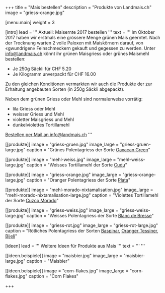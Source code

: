+++
title = "Mais bestellen"
description = "Produkte von Landmais.ch"
image = "griess-orange.jpg"


[menu.main]
  weight = 3

[intro]
  lead = '''
Aktuell: Maisernte 2017 bestellen
'''
  text = '''
Im Oktober 2017 haben wir erstmals eine grössere Menge grünen Mais geerntet. Nach der Trocknung warten 2 volle Paloxen mit Maiskörnern darauf, von «gwundrigen» Feinschmeckern gekauft und gegessen zu werden. Unter [info@landmais.ch](mailto:info@landmais.ch) könnt ihr grünen Maisgriess oder grünes Maismehl bestellen:

* Je 250g Säckli für CHF 5.20
* Je Kilogramm unverpackt für CHF 16.00

 
Zu den gleichen Konditionen vermarkten wir auch die Produkte der zur Erhaltung angebauten Sorten (in 250g Säckli abgepackt). 

Neben dem grünen Griess oder Mehl sind normalerweise vorrätig: 

*	lila Griess oder Mehl
*	weisser Griess und Mehl
*	violetter Maisgriess und Mehl
*	dunkelviolettes Tortillamehl

<a class="btn btn-contrast no-mg-b" href="mailto:info@landmais.ch">Bestellen per Mail an info@landmais.ch</a>
'''

[[produkte]]
image = "griess-gruen.jpg"
image_large = "griess-gruen-large.jpg"
caption = "Grünes Polentagriess der Sorte [Oaxacan Green](/maissorten/oaxacan-green/)"

[[produkte]]
image = "mehl-weiss.jpg"
image_large = "mehl-weiss-large.jpg"
caption = "Weisses Tortillamehl der Sorte [Cudu](/maissorten/cudu/)"

[[produkte]]
  image = "griess-orange.jpg"
  image_large = "griess-orange-large.jpg"
  caption = "Oranger Polentagriess der Sorte [Plata](/maissorten/plata/)"

[[produkte]]
  image = "mehl-morado-nixtamalisation.jpg"
  image_large = "mehl-morado-nixtamalisation-large.jpg"
  caption = "Violettes Tortillamehl der Sorte [Cuzco Morado](/maissorten/cuzco-morado/)"

[[produkte]]
  image = "griess-weiss.jpg"
  image_large = "griess-weiss-large.jpg"
  caption = "Weisses Polentagriess der Sorte [Blanc de Bresse](/maissorten/blanc-de-bresse/)"

[[produkte]]
  image = "griess-rot.jpg"
  image_large = "griess-rot-large.jpg"
  caption = "Rötliches Polentagriess der Sorten [Baspinar](/maissorten/baspinar/), [Oranger Tessiner](/maissorten/oranger-tessinermais/), [Bijeli](/maissorten/bijeli-crveni/)"


[ideen]
  lead = '''
Weitere Ideen für Produkte aus Mais
'''
  text = '''
'''

[[ideen.beispiele]]
  image = "maisbier.jpg"
  image_large = "maisbier-large.jpg"
  caption = "Maisbier"

[[ideen.beispiele]]
  image = "corn-flakes.jpg"
  image_large = "corn-flakes.jpg"
  caption = "Corn Flakes"

+++
